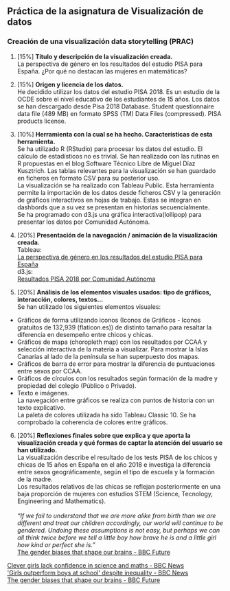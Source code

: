 <h2>Práctica de la asignatura de Visualización de datos</h2>
<h3>Creación de una visualización data storytelling (PRAC)</h3>

1.	[15%] **Título y descripción de la visualización creada.**<br>
La perspectiva de género en los resultados del estudio PISA para España. ¿Por qué no destacan las mujeres en matemáticas?

2.	[15%] **Origen y licencia de los datos.**<br>
He decidido utilizar los datos del estudio PISA  2018.   Es un estudio de la OCDE sobre el nivel educativo de los estudiantes de 15 años.
Los datos se han descargado desde Pisa 2018 Database.
Student questionnaire data file  (489  MB) en formato SPSS (TM) Data Files (compressed).
PISA products license.

3.	[10%] **Herramienta con la cual se ha hecho. Características de esta herramienta.**<br>
Se ha utilizado R (RStudio) para procesar los datos del estudio. El cálculo de estadísticos no es trivial. Se han realizado con las rutinas en R propuestas en el blog Software Técnico Libre de Miguel Díaz Kusztrich. Las tablas relevantes para la visualización se han guardado en ficheros en formato CSV para su posterior uso.<br> 
La visualización se ha realizado con Tableau Public. Esta herramienta permite la importación de los datos desde ficheros CSV y la generación de gráficos interactivos en hojas de trabajo. Estas se integran en dashbords que a su vez se presentan en historias secuencialmente.<br>
Se ha programado con d3.js una gráfica interactiva(lollipop) para presentar los datos por Comunidad Autónoma.

4.	[20%] **Presentación de la navegación / animación de la visualización creada.**<br>
Tableau:<br>
<a href="https://public.tableau.com/app/profile/baltasar.boix/viz/PISA_2_16383060898200/Historia1?publish=yes">La perspectiva de género en los resultados del estudio PISA para España</a><br>
d3.js:<br>
<a href="https://baltiboix.github.io/Visual_PRAC/ccaa.html">Resultados PISA 2018 por Comunidad Autónoma</a>

5.	[20%] **Análisis de los elementos visuales usados: tipo de gráficos, interacción, colores, textos...**<br>
Se han utilizado los siguientes elementos visuales:<br>
-	Gráficos de forma utilizando iconos (Iconos de Gráficos - Iconos gratuitos de 132,939 (flaticon.es)) de distinto tamaño para resaltar la diferencia en desempeño entre chicos y chicas.<br>
-	Gráficos de mapa (choropleth map) con los resultados por CCAA y selección interactiva de la materia a visualizar. Para mostrar la Islas Canarias al lado de la península se han superpuesto dos mapas.
-	Gráficos de barra de error para mostrar la diferencia de puntuaciones entre sexos por CCAA.<br>
-	Gráficos de círculos con los resultados según formación de la madre y propiedad del colegio (Público o Privado).<br>
-	Texto e imágenes.<br>
La navegación entre gráficos se realiza con puntos de historia con un texto explicativo.<br>
La paleta de colores utilizada ha sido Tableau Classic 10. Se ha comprobado la coherencia de colores entre gráficos.

6.	[20%] **Reflexiones finales sobre que explica y que aporta la visualización creada y qué formas de captar la atención del usuario se han utilizado.**<br>
La visualización describe el resultado de los tests PISA de los chicos y chicas de 15 años en España en el año 2018 e investiga la diferencia entre sexos geográficamente, según el tipo de escuela y la formación de la madre.<br>
Los resultados relativos de las chicas se reflejan posteriormente en una baja proporción de mujeres con estudios STEM (Science, Tecnology, Engineering and Mathematics).<br><br>
*“If we fail to understand that we are more alike from birth than we are different and treat our children accordingly, our world will continue to be gendered. Undoing these assumptions is not easy, but perhaps we can all think twice before we tell a little boy how brave he is and a little girl how kind or perfect she is.”*<br>
<a href="https://www.bbc.com/future/article/20210524-the-gender-biases-that-shape-our-brains">The gender biases that shape our brains - BBC Future</a>


<a href="https://www.bbc.com/news/education-31733742">Clever girls lack confidence in science and maths - BBC News</a><br>
<a href="https://www.bbc.com/news/education-30933493">'Girls outperform boys at school' despite inequality - BBC News</a><br>
<a href="https://www.bbc.com/future/article/20210524-the-gender-biases-that-shape-our-brains">The gender biases that shape our brains - BBC Future</a>
